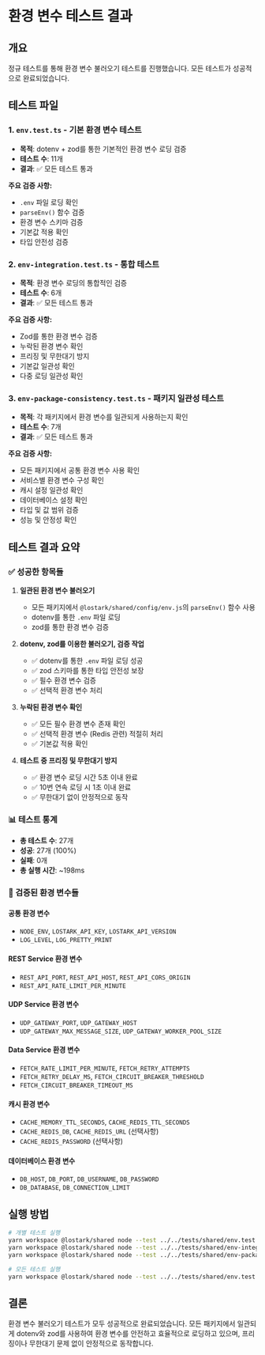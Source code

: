 # 환경 변수 테스트 결과

## 개요

정규 테스트를 통해 환경 변수 불러오기 테스트를 진행했습니다. 모든 테스트가
성공적으로 완료되었습니다.

## 테스트 파일

### 1. `env.test.ts` - 기본 환경 변수 테스트

- **목적**: dotenv + zod를 통한 기본적인 환경 변수 로딩 검증
- **테스트 수**: 11개
- **결과**: ✅ 모든 테스트 통과

**주요 검증 사항:**

- `.env` 파일 로딩 확인
- `parseEnv()` 함수 검증
- 환경 변수 스키마 검증
- 기본값 적용 확인
- 타입 안전성 검증

### 2. `env-integration.test.ts` - 통합 테스트

- **목적**: 환경 변수 로딩의 통합적인 검증
- **테스트 수**: 6개
- **결과**: ✅ 모든 테스트 통과

**주요 검증 사항:**

- Zod를 통한 환경 변수 검증
- 누락된 환경 변수 확인
- 프리징 및 무한대기 방지
- 기본값 일관성 확인
- 다중 로딩 일관성 확인

### 3. `env-package-consistency.test.ts` - 패키지 일관성 테스트

- **목적**: 각 패키지에서 환경 변수를 일관되게 사용하는지 확인
- **테스트 수**: 7개
- **결과**: ✅ 모든 테스트 통과

**주요 검증 사항:**

- 모든 패키지에서 공통 환경 변수 사용 확인
- 서비스별 환경 변수 구성 확인
- 캐시 설정 일관성 확인
- 데이터베이스 설정 확인
- 타입 및 값 범위 검증
- 성능 및 안정성 확인

## 테스트 결과 요약

### ✅ 성공한 항목들

1. **일관된 환경 변수 불러오기**
   - 모든 패키지에서 `@lostark/shared/config/env.js`의 `parseEnv()` 함수 사용
   - dotenv를 통한 `.env` 파일 로딩
   - zod를 통한 환경 변수 검증

2. **dotenv, zod를 이용한 불러오기, 검증 작업**
   - ✅ dotenv를 통한 `.env` 파일 로딩 성공
   - ✅ zod 스키마를 통한 타입 안전성 보장
   - ✅ 필수 환경 변수 검증
   - ✅ 선택적 환경 변수 처리

3. **누락된 환경 변수 확인**
   - ✅ 모든 필수 환경 변수 존재 확인
   - ✅ 선택적 환경 변수 (Redis 관련) 적절히 처리
   - ✅ 기본값 적용 확인

4. **테스트 중 프리징 및 무한대기 방지**
   - ✅ 환경 변수 로딩 시간 5초 이내 완료
   - ✅ 10번 연속 로딩 시 1초 이내 완료
   - ✅ 무한대기 없이 안정적으로 동작

### 📊 테스트 통계

- **총 테스트 수**: 27개
- **성공**: 27개 (100%)
- **실패**: 0개
- **총 실행 시간**: ~198ms

### 🔧 검증된 환경 변수들

#### 공통 환경 변수

- `NODE_ENV`, `LOSTARK_API_KEY`, `LOSTARK_API_VERSION`
- `LOG_LEVEL`, `LOG_PRETTY_PRINT`

#### REST Service 환경 변수

- `REST_API_PORT`, `REST_API_HOST`, `REST_API_CORS_ORIGIN`
- `REST_API_RATE_LIMIT_PER_MINUTE`

#### UDP Service 환경 변수

- `UDP_GATEWAY_PORT`, `UDP_GATEWAY_HOST`
- `UDP_GATEWAY_MAX_MESSAGE_SIZE`, `UDP_GATEWAY_WORKER_POOL_SIZE`

#### Data Service 환경 변수

- `FETCH_RATE_LIMIT_PER_MINUTE`, `FETCH_RETRY_ATTEMPTS`
- `FETCH_RETRY_DELAY_MS`, `FETCH_CIRCUIT_BREAKER_THRESHOLD`
- `FETCH_CIRCUIT_BREAKER_TIMEOUT_MS`

#### 캐시 환경 변수

- `CACHE_MEMORY_TTL_SECONDS`, `CACHE_REDIS_TTL_SECONDS`
- `CACHE_REDIS_DB`, `CACHE_REDIS_URL` (선택사항)
- `CACHE_REDIS_PASSWORD` (선택사항)

#### 데이터베이스 환경 변수

- `DB_HOST`, `DB_PORT`, `DB_USERNAME`, `DB_PASSWORD`
- `DB_DATABASE`, `DB_CONNECTION_LIMIT`

## 실행 방법

```bash
# 개별 테스트 실행
yarn workspace @lostark/shared node --test ../../tests/shared/env.test.ts
yarn workspace @lostark/shared node --test ../../tests/shared/env-integration.test.ts
yarn workspace @lostark/shared node --test ../../tests/shared/env-package-consistency.test.ts

# 모든 테스트 실행
yarn workspace @lostark/shared node --test ../../tests/shared/env.test.ts ../../tests/shared/env-integration.test.ts ../../tests/shared/env-package-consistency.test.ts
```

## 결론

환경 변수 불러오기 테스트가 모두 성공적으로 완료되었습니다. 모든 패키지에서
일관되게 dotenv와 zod를 사용하여 환경 변수를 안전하고 효율적으로 로딩하고
있으며, 프리징이나 무한대기 문제 없이 안정적으로 동작합니다.
